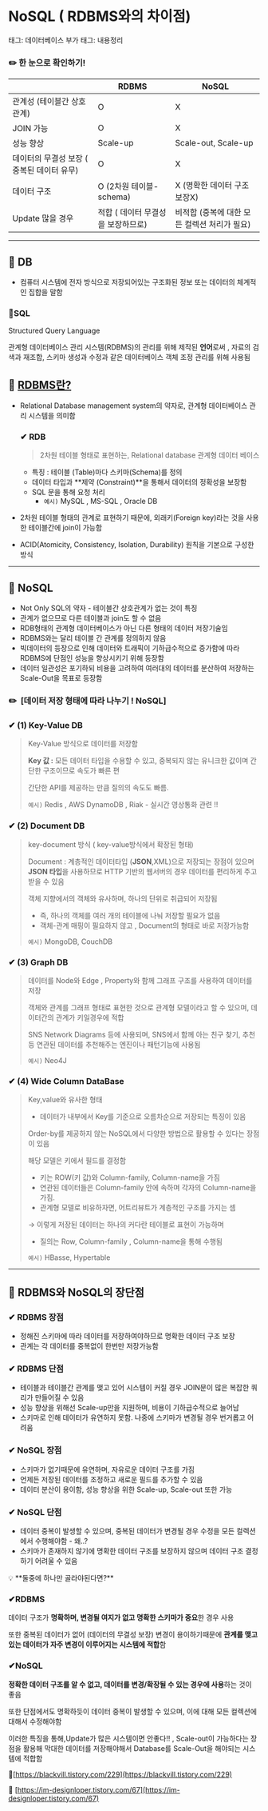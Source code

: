 # NoSQL ( RDBMS와의 차이점)

태그: 데이터베이스
부가 태그: 내용정리

### ✏️ 한 눈으로 확인하기!

|  | RDBMS | NoSQL |
| --- | --- | --- |
| 관계성 (테이블간 상호 관계) | O | X |
| JOIN 가능 | O | X |
| 성능 향상 | Scale-up | Scale-out, Scale-up |
| 데이터의 무결성 보장 ( 중복된 데이터 유무) | O | X |
| 데이터 구조 | O (2차원 테이블- schema) | X (명확한 데이터 구조 보장X) |
| Update 많을 경우 | 적합 ( 데이터 무결성을 보장하므로) | 비적합 (중복에 대한 모든 컬렉션 처리가 필요) |

---

## **📌 DB**

- 컴퓨터 시스템에 전자 방식으로 저장되어있는 구조화된 정보 또는 데이터의 체계적인 집합을 말함

### **📌SQL**

Structured Query Language

관계형 데이터베이스 관리 시스템(RDBMS)의 관리를 위해 제작된 **언어**로써 , 자료의 검색과 재조합, 스키마 생성과 수정과 같은 데이터베이스 객체 조정 관리를 위해 사용됨

## **📌** [RDBMS란?](https://superohinsung.tistory.com/110)

- Relational Database management system의 약자로, 관계형 데이터베이스 관리 시스템을 의미함
    
    ### **✔ RDB**
    
    > 2차원 테이블 형태로 표현하는, Relational database 관계형 데이터 베이스
    > 
    - 특징 :  테이블 (Table)마다 스키마(Schema)를 정의
    - 데이터 타입과 **제약 (Constraint)**을 통해서 데이터의 정확성을 보장함
    - SQL 문을 통해 요청 처리
        - `예시)` MySQL , MS-SQL , Oracle DB
- 2차원 테이블 형태의 관계로 표현하기 때문에, 외래키(Foreign key)라는 것을 사용한 테이블간에 join이 가능함
- ACID(Atomicity, Consistency, Isolation, Durability) 원칙을 기본으로 구성한 방식

---

## **📌** NoSQL

- Not Only SQL의 약자 - 테이블간 상호관계가 없는 것이 특징
- 관계가 없으므로 다른 테이블과 join도 할 수 없음
- RDB형태의 관계형 데이터베이스가 아닌 다른 형태의 데이터 저장기술임
- RDBMS와는 달리 테이블 간 관계를 정의하지 않음
- 빅데이터의 등장으로 인해 데이터와 트래픽이 기하급수적으로 증가함에 따라 RDBMS에 단점인 성능을 향상시키기 위해 등장함
- 데이터 일관성은 포기하되 비용을 고려하여 여러대의 데이터를 분산하여 저장하는 Scale-Out을 목표로 등장함

### ✏️  [데이터 저장 형태에 따라 나누기 ! NoSQL]

### **✔ (1) Key-Value DB**

> Key-Value 방식으로 데이터를 저장함
> 
> 
> **Key 값 :** 모든 데이터 타입을 수용할 수 있고, 중복되지 않는 유니크한 값이며 간단한 구조이므로 속도가 빠른 편
> 
> 간단한 API를 제공하는 만큼 질의의 속도도 빠름. 
> 
> `예시)` Redis , AWS DynamoDB , Riak - 실시간 영상통화 관련 !!
> 

### **✔ (2) Document DB**

> key-document 방식 ( key-value방식에서 확장된 형태)
> 
> 
> Document : 계층적인 데이터타입 (**JSON**,XML)으로 저장되는 장점이 있으며 **JSON 타입**을 사용하므로 HTTP 기반의 웹서버의 경우 데이터를 편리하게 주고 받을 수 있음
> 
> 객체 지향에서의 객체와 유사하며, 하나의 단위로 취급되어 저장됨
> 
> - 즉, 하나의 객체를 여러 개의 테이블에 나눠 저장할 필요가 없음
> - 객체-관계 매핑이 필요하지 않고 , Document의 형태로 바로 저장가능함
> 
> `예시)` MongoDB, CouchDB
> 

### **✔ (3) Graph DB**

> 데이터를 Node와 Edge , Property와 함께 그래프 구조를 사용하여 데이터를 저장
> 
> 
> 객체와 관계를 그래프 형태로 표현한 것으로 관계형 모델이라고 할 수 있으며, 데이터간의 관계가 키일경우에 적합
> 
> SNS Network Diagrams 등에 사용되며, SNS에서 함께 아는 친구 찾기, 추천 등 연관된 데이터를 추천해주는 엔진이나 패턴기능에 사용됨
> 
> `예시)` Neo4J
> 

### **✔ (4) Wide Column DataBase**

> Key,value와 유사한 형태
> 
> - 데이터가 내부에서 Key를 기준으로 오름차순으로 저장되는 특징이 있음
> 
> Order-by를 제공하지 않는 NoSQL에서 다양한 방법으로 활용할 수 있다는 장점이 있음
> 
> 해당 모델은 키에서 필드를 결정함
> 
> - 키는 ROW(키 값)와 Column-family, Column-name을 가짐
> - 연관된 데이터들은 Column-family 안에 속하며 각자의 Column-name을 가짐.
> - 관계형 모델로 비유하자면, 어트리뷰트가 계층적인 구조를 가지는 셈
> 
> → 이렇게 저장된 데이터는 하나의 커다란 테이블로 표현이 가능하며
> 
> - 질의는 Row, Column-family , Column-name을 통해 수행됨
> 
> `예시)`  HBasse, Hypertable
> 

---

## **📌** RDBMS와 NoSQL의 장단점

### **✔ RDBMS 장점**

- 정해진 스키마에 따라 데이터를 저장하여야하므로 명확한 데이터 구조 보장
- 관계는 각 데이터를 중복없이 한번만 저장가능함

### **✔ RDBMS 단점**

- 테이블과 테이블간 관계를 맺고 있어 시스템이 커질 경우 JOIN문이 많은 복잡한 쿼리가 만들어질 수 있음
- 성능 향상을 위해선 Scale-up만을 지원하며, 비용이 기하급수적으로 늘어남
- 스키마로 인해 데이터가 유연하지 못함. 나중에 스키마가 변경될 경우 번거롭고 어려움

### **✔ NoSQL 장점**

- 스키마가 없기때문에 유연하며, 자유로운 데이터 구조를 가짐
- 언제든 저장된 데이터를 조정하고 새로운 필드를 추가할 수 있음
- 데이터 분산이 용이함, 성능 향상을 위한 Scale-up, Scale-out 또한 가능

### **✔ NoSQL 단점**

- 데이터 중복이 발생할 수 있으며, 중복된 데이터가 변경될 경우 수정을 모든 컬렉션에서 수행해야함 - 왜..?
- 스키마가 존재하지 않기에 명확한 데이터 구조를 보장하지 않으며 데이터 구조 결정하기 어려울 수 있음

<aside>
💡 **둘중에 하나만 골라야된다면?**

### **✔RDBMS**

데이터 구조가 **명확하며, 변경될 여지가 없고 명확한 스키마가 중요**한 경우 사용

또한 중복된 데이터가 없어 (데이터의 무결성 보장) 변경이 용이하기때문에 **관계를 맺고 있는 데이터가 자주 변경이 이루어지는 시스템에 적합**함

### **✔NoSQL**

**정확한 데이터 구조를 알 수 없고, 데이터를 변경/확장될 수 있는 경우에 사용**하는 것이 좋음

또한 단점에서도 명확하듯이 데이터 중복이 발생할 수 있으며, 이에 대해 모든 컬렉션에 대해서 수정해야함

이러한 특징을 통해,Update가 많은 시스템이면 안좋다!! , Scale-out이 가능하다는 장점을 활용해 막대한 데이터를 저장해야해서 Database를 Scale-Out을 해야되는 시스템에 적합함

</aside>

🔗[https://blackvill.tistory.com/229](https://blackvill.tistory.com/229)

🔗 [https://im-designloper.tistory.com/67](https://im-designloper.tistory.com/67)